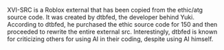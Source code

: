 XVI-SRC is a Roblox external
 that has been copied from the ethic/atg source code.
 It was created by dtbfed, the developer behind Yuki. According to dtbfed, he purchased the ethic source code for 150 and then proceeded to rewrite the entire external src.
Interestingly, dtbfed is known for criticizing others for using AI in their coding, despite using AI himself.
